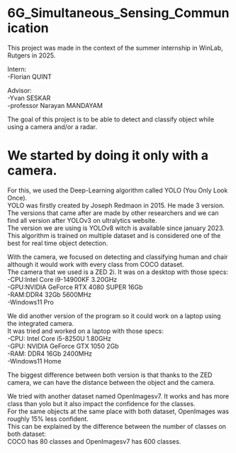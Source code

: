 # 6G_Simultaneous_Sensing_Communication

This project was made in the context of the summer internship in WinLab, Rutgers in 2025.

Intern:<br>
-Florian QUINT<br>

Advisor:<br>
-Yvan SESKAR<br>
-professor Narayan MANDAYAM<br>

The goal of this project is to be able to detect and classify object while using a camera and/or a radar.<br>

# We started by doing it only with a camera.<br>
For this, we used the Deep-Learning algorithm called YOLO (You Only Look Once).<br>
YOLO was firstly created by Joseph Redmaon in 2015. He made 3 version.<br>
The versions that came after are made by other researchers and we can find all version after YOLOv3 on ultralytics website.<br>
The version we are using is YOLOv8 witch is available since january 2023.<br>
This algorithm is trained on multiple dataset and is considered one of the best for real time object detection.<br>

With the camera, we focused on detecting and classifying human and chair although it would work with every class from COCO dataset.<br>
The camera that we used is a ZED 2i. It was on a desktop with those specs:<br>
-CPU:Intel Core i9-14900KF 3.20GHz<br>
-GPU:NVIDIA GeForce RTX 4080 SUPER 16Gb<br>
-RAM:DDR4 32Gb 5600MHz<br>
-Windows11 Pro<br>

We did another version of the program so it could work on a laptop using the integrated camera.<br>
It was tried and worked on a laptop with those specs:<br>
-CPU: Intel Core i5-8250U 1.80GHz<br>
-GPU: NVIDIA GeForce GTX 1050 2Gb<br>
-RAM: DDR4 16Gb 2400MHz<br>
-Windows11 Home<br>

The biggest difference between both version is that thanks to the ZED camera, we can have the distance between the object and the camera.<br>

We tried with another dataset named OpenImagesv7. It works and has more class than yolo but it also impact the confidence for the classes.<br>
For the same objects at the same place with both dataset, OpenImages was roughly 15% less confident.<br>
This can be explained by the difference between the number of classes on both dataset:<br>
COCO has 80 classes and OpenImagesv7 has 600 classes.<br>
